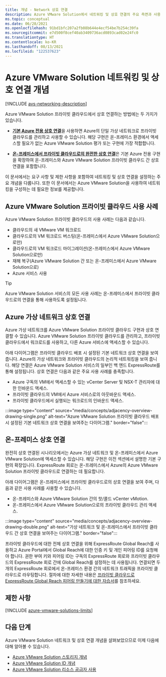 ```yaml
---
title: 개념 - Network 상호 연결
description: Azure VMware Solution에서 네트워킹 및 상호 연결의 주요 측면과 사용 사례에 대해 알아봅니다.
ms.topic: conceptual
ms.date: 06/28/2021
ms.openlocfilehash: 91bd1bfc207a2fb08b644e4ecf54be7b254c39fa
ms.sourcegitcommit: e7d500f8cef40ab3409736acd0893cad02e24fc0
ms.translationtype: HT
ms.contentlocale: ko-KR
ms.lasthandoff: 08/13/2021
ms.locfileid: "122537623"
---
```

# <a name="azure-vmware-solution-networking-and-interconnectivity-concepts"></a>Azure VMware Solution 네트워킹 및 상호 연결 개념

[!INCLUDE [avs-networking-description](includes/azure-vmware-solution-networking-description.md)]

Azure VMware Solution 프라이빗 클라우드에서 상호 연결하는 방법에는 두 가지가 있습니다.

- [**기본 Azure 전용 상호 연결**](#azure-virtual-network-interconnectivity)을 사용하면 Azure의 단일 가상 네트워크로 프라이빗 클라우드를 관리하고 사용할 수 있습니다. 해당 구현은 온-프레미스 환경에서 액세스할 필요가 없는 Azure VMware Solution 평가 또는 구현에 가장 적합합니다.

- [**온-프레미스에서 프라이빗 클라우드로의 완전한 상호 연결**](#on-premises-interconnectivity)은 기본 Azure 전용 구현을 확장하여 온-프레미스와 Azure VMware Solution 프라이빗 클라우드 간 상호 연결을 포함합니다.
 
이 문서에서는 요구 사항 및 제한 사항을 포함하여 네트워킹 및 상호 연결을 설정하는 주요 개념을 다룹니다. 또한 이 문서에서는 Azure VMware Solution을 사용하여 네트워킹을 구성하는 데 필요한 정보를 제공합니다.

## <a name="azure-vmware-solution-private-cloud-use-cases"></a>Azure VMware Solution 프라이빗 클라우드 사용 사례

Azure VMware Solution 프라이빗 클라우드의 사용 사례는 다음과 같습니다.
- 클라우드의 새 VMware VM 워크로드
- 클라우드로의 VM 워크로드 버스팅(온-프레미스에서 Azure VMware Solution으로만)
- 클라우드로의 VM 워크로드 마이그레이션(온-프레미스에서 Azure VMware Solution으로만)
- 재해 복구(Azure VMware Solution 간 또는 온-프레미스에서 Azure VMware Solution으로)
- Azure 서비스 사용

> [!TIP]
> Azure VMware Solution 서비스의 모든 사용 사례는 온-프레미스에서 프라이빗 클라우드로의 연결을 통해 사용하도록 설정됩니다.

## <a name="azure-virtual-network-interconnectivity"></a>Azure 가상 네트워크 상호 연결

Azure 가상 네트워크를 Azure VMware Solution 프라이빗 클라우드 구현과 상호 연결할 수 있습니다. Azure VMware Solution 프라이빗 클라우드를 관리하고, 프라이빗 클라우드에서 워크로드를 사용하고, 다른 Azure 서비스에 액세스할 수 있습니다.

아래 다이어그램은 프라이빗 클라우드 배포 시 설정된 기본 네트워크 상호 연결을 보여 줍니다. Azure의 가상 네트워크와 프라이빗 클라우드의 논리적 네트워킹을 보여 줍니다. 해당 연결은 Azure VMware Solution 서비스의 일부인 백 엔드 ExpressRoute를 통해 설정됩니다. 상호 연결은 다음과 같은 주요 사용 사례를 충족합니다.

- Azure 구독의 VM에서 액세스할 수 있는 vCenter Server 및 NSX-T 관리자에 대한 인바운드 액세스.
- 프라이빗 클라우드의 VM에서 Azure 서비스로의 아웃바운드 액세스.
- 프라이빗 클라우드에서 실행되는 워크로드의 인바운드 액세스.


:::image type="content" source="media/concepts/adjacency-overview-drawing-single.png" alt-text="Azure VMware Solution 프라이빗 클라우드 배포 시 설정된 기본 네트워크 상호 연결을 보여주는 다이어그램." border="false":::

## <a name="on-premises-interconnectivity"></a>온-프레미스 상호 연결

완전히 상호 연결된 시나리오에서는 Azure 가상 네트워크 및 온-프레미스에서 Azure VMware Solution에 액세스할 수 있습니다. 해당 구현은 이전 섹션에서 설명한 기본 구현의 확장입니다. ExpressRoute 회로는 온-프레미스에서 Azure의 Azure VMware Solution 프라이빗 클라우드로 연결하는 데 필요합니다.

아래 다이어그램은 온-프레미스에서 프라이빗 클라우드로의 상호 연결을 보여 주며, 다음과 같은 사용 사례를 사용할 수 있습니다.

- 온-프레미스와 Azure VMware Solution 간의 핫/콜드 vCenter vMotion.
- 온-프레미스에서 Azure VMware Solution으로의 프라이빗 클라우드 관리 액세스.

:::image type="content" source="media/concepts/adjacency-overview-drawing-double.png" alt-text="가상 네트워크 및 온-프레미스에서 프라이빗 클라우드 간 상호 연결을 보여주는 다이어그램." border="false":::

프라이빗 클라우드에 대한 전체 상호 연결을 위해 ExpressRoute Global Reach를 사용하고 Azure Portal에서 Global Reach에 대한 인증 키 및 개인 피어링 ID를 요청해야 합니다. 권한 부여 키와 피어링 ID는 구독의 ExpressRoute 회로와 프라이빗 클라우드의 ExpressRoute 회로 간에 Global Reach를 설정하는 데 사용됩니다. 연결되면 두 개의 ExpressRoute 회로에서 온-프레미스 환경 간의 네트워크 트래픽을 프라이빗 클라우드로 라우팅합니다. 절차에 대한 자세한 내용은 [프라이빗 클라우드로 ExpressRoute Global Reach 피어링 만들기에 대한 자습서](tutorial-expressroute-global-reach-private-cloud.md)를 참조하세요.

## <a name="limitations"></a>제한 사항
[!INCLUDE [azure-vmware-solutions-limits](includes/azure-vmware-solutions-limits.md)]

## <a name="next-steps"></a>다음 단계 

Azure VMware Solution 네트워크 및 상호 연결 개념을 살펴보았으므로 이제 다음에 대해 알아볼 수 있습니다.

- [Azure VMware Solution 스토리지 개념](concepts-storage.md)
- [Azure VMware Solution ID 개념](concepts-identity.md)
- [Azure VMware Solution 리소스 공급자 사용](deploy-azure-vmware-solution.md#register-the-microsoftavs-resource-provider)

<!-- LINKS - external -->
[enable Global Reach]: ../expressroute/expressroute-howto-set-global-reach.md

<!-- LINKS - internal -->
[concepts-upgrades]: ./concepts-private-clouds-clusters#host-maintenance-and-lifecycle-management
[concepts-storage]: ./concepts-storage.md
